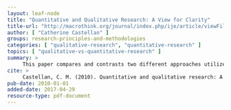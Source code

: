 ```yaml
---
layout: leaf-node
title: "Quantitative and Qualitative Research: A View for Clarity"
title-url: "http://macrothink.org/journal/index.php/ije/article/viewFile/446/361"
author: [ "Catherine Castellan" ]
groups: research-principles-and-methodologies
categories: [ "qualitative-research", "quantitative-research" ]
topics: [ "qualitative-vs-quantitative-research" ]
summary: >
     This paper compares and contrasts two different approaches utilized in research on education: quantitative and qualitative research. A description of these two approaches is followed by a discussion of how the components of these two approaches differ. Philosophical assumptions, methods/types, purposes/goals, question/hypotheses, those being researched, those conducting the research, and data/data analysis are examined. In order to enhance the understanding of these different approaches, two service-learning research projects are discussed with a focus on these components. Finally, what is gained and lost with each approach is presented. 
cite: >
     Castellan, C. M. (2010). Quantitative and qualitative research: A view for clarity. International journal of education, 2(2), 1.
pub-date: 2010-01-01
added-date: 2017-04-29
resource-type: pdf-document
---
```

